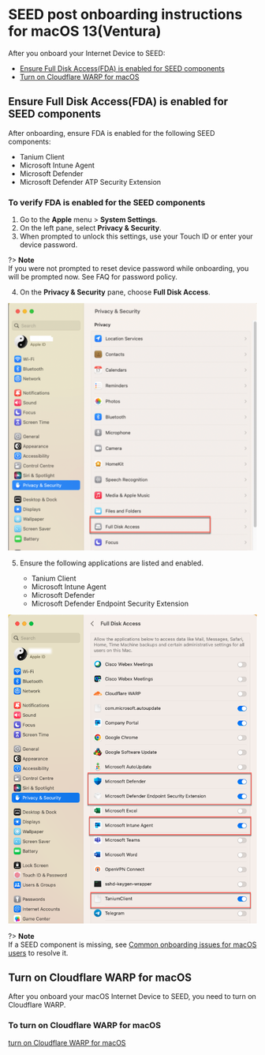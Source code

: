 # SEED post onboarding instructions for macOS 13(Ventura)

  After you onboard your Internet Device to SEED: 

  - [Ensure Full Disk Access(FDA) is enabled for SEED components](#ensure-full-disk-accessfda-is-enabled-for-seed-components)
  - [Turn on Cloudflare WARP for macOS](#turn-on-cloudflare-warp-for-macos)

## Ensure Full Disk Access(FDA) is enabled for SEED components

  After onboarding, ensure FDA is enabled for the following SEED components:

  - Tanium Client
  - Microsoft Intune Agent
  - Microsoft Defender
  - Microsoft Defender ATP Security Extension 

### To verify FDA is enabled for the SEED components

  1. Go to the **Apple** menu > **System Settings**.  
  2. On the left pane, select **Privacy & Security**.
  3. When prompted to unlock this settings, use your Touch ID or enter your device password.

  ?> **Note**<br>If you were not prompted to reset device password while onboarding, you will be prompted now. See FAQ for password policy.

  4. On the **Privacy & Security** pane, choose **Full Disk Access**.

  <kbd>![fda-enabled](../images/macos-13-fda.png)</kbd>

  5. Ensure the following applications are listed and enabled.

       - Tanium Client
       - Microsoft Intune Agent
       - Microsoft Defender
       - Microsoft Defender Endpoint Security Extension

  <kbd>![fda-enabled](../images/applications-on-macos13.png)</kbd>

 ?> **Note**<br>If a SEED component is missing, see [Common onboarding issues for macOS users](faqs/common-onboarding-issues) to resolve it. 

## Turn on Cloudflare WARP for macOS

After you onboard your macOS Internet Device to SEED, you need to turn on Cloudflare WARP.

### To turn on Cloudflare WARP for macOS

[turn on Cloudflare WARP for macOS](../snippets/snippets-turn-on-cloudflare-warp-for-macos.md ':include')
